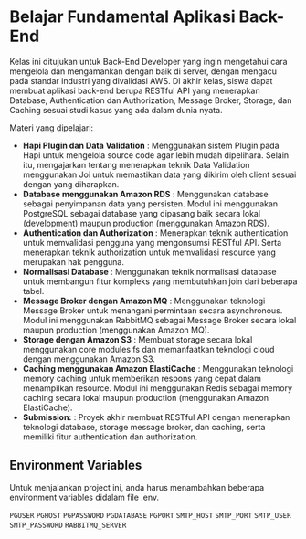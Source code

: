 # Belajar Fundamental Aplikasi Back-End

Kelas ini ditujukan untuk Back-End Developer yang ingin mengetahui cara mengelola dan mengamankan dengan baik di server, dengan mengacu pada
standar industri yang divalidasi AWS. Di akhir kelas, siswa dapat membuat aplikasi back-end berupa RESTful API yang menerapkan Database, Authentication
dan Authorization, Message Broker, Storage, dan Caching sesuai studi kasus yang ada dalam dunia nyata.

Materi yang dipelajari:

- **Hapi Plugin dan Data Validation** : Menggunakan sistem Plugin pada Hapi untuk mengelola source code agar lebih mudah dipelihara. Selain itu, mengajarkan tentang menerapkan teknik Data Validation menggunakan Joi untuk memastikan data yang dikirim oleh client sesuai dengan yang
diharapkan.
- **Database menggunakan Amazon RDS** : Menggunakan database sebagai penyimpanan data yang persisten. Modul ini menggunakan PostgreSQL sebagai database yang dipasang baik secara lokal (development) maupun production (menggunakan Amazon RDS).
- **Authentication dan Authorization** : Menerapkan teknik authentication untuk memvalidasi pengguna yang mengonsumsi RESTful API. Serta menerapkan teknik authorization untuk memvalidasi resource yang merupakan hak pengguna. 
- **Normalisasi Database** : Menggunakan teknik normalisasi database untuk membangun fitur kompleks yang membutuhkan join dari beberapa tabel.
- **Message Broker dengan Amazon MQ** : Menggunakan teknologi Message Broker untuk menangani permintaan secara asynchronous. Modul ini menggunakan RabbitMQ sebagai Message Broker secara lokal maupun production (menggunakan Amazon MQ).
- **Storage dengan Amazon S3** : Membuat storage secara lokal menggunakan core modules fs dan memanfaatkan teknologi cloud dengan menggunakan Amazon S3.
- **Caching menggunakan Amazon ElastiCache** : Menggunakan teknologi memory caching untuk memberikan respons yang cepat dalam menampilkan resource. Modul ini menggunakan Redis sebagai memory caching secara lokal maupun production (menggunakan Amazon ElastiCache).
- **Submission:** : Proyek akhir membuat RESTful API dengan menerapkan teknologi database, storage message broker, dan caching, serta memiliki fitur authentication dan authorization.

## Environment Variables
Untuk menjalankan project ini, anda harus menambahkan beberapa environment variables didalam file .env.

`PGUSER`
`PGHOST`
`PGPASSWORD`
`PGDATABASE`
`PGPORT`
`SMTP_HOST`
`SMTP_PORT`
`SMTP_USER`
`SMTP_PASSWORD`
`RABBITMQ_SERVER`
